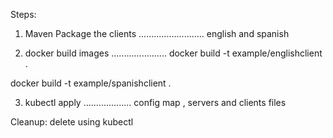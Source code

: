 Steps:

1. Maven Package the clients 
..........................
english and spanish

2. docker build images
......................
docker build -t example/englishclient .

docker build -t example/spanishclient .


3. kubectl apply
...................
   config map , servers and clients files

Cleanup:
delete using kubectl
